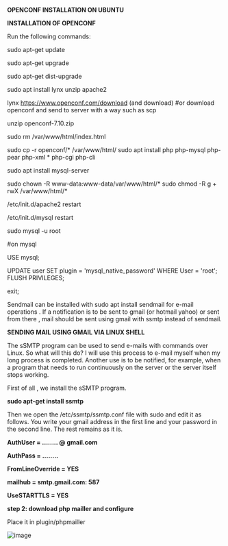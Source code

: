 **OPENCONF INSTALLATION ON UBUNTU**

**INSTALLATION OF OPENCONF**

Run the following commands:

sudo apt-get update

sudo apt-get upgrade

sudo apt-get dist-upgrade

sudo apt install lynx unzip apache2

lynx https://www.openconf.com/download (and download) #or download openconf and send to server with a way such as scp

unzip openconf-7.10.zip

sudo rm /var/www/html/index.html

sudo cp -r openconf/* /var/www/html/ 
sudo apt install php php-mysql php-pear php-xml * php-cgi php-cli

sudo apt install mysql-server

sudo chown -R www-data:www-data/var/www/html/* 
sudo chmod -R g + rwX /var/www/html/*

/etc/init.d/apache2 restart

/etc/init.d/mysql restart

sudo mysql -u root

#on mysql

USE mysql; 

UPDATE user SET plugin = 'mysql_native_password' WHERE User = 'root'; 
FLUSH PRIVILEGES; 

exit;

Sendmail can be installed with sudo apt install sendmail for e-mail operations . If a notification is to be sent to gmail (or hotmail yahoo) or sent from there , mail should be sent using gmail with ssmtp instead of sendmail.

**SENDING MAIL USING GMAIL VIA LINUX SHELL**

The sSMTP program can be used to send e-mails with commands over Linux. So what will this do? I will use this process to e-mail myself when my long process is completed. Another use is to be notified, for example, when a program that needs to run continuously on the server or the server itself stops working.

First of all , we install the sSMTP program.

**sudo apt-get install ssmtp**

Then we open the /etc/ssmtp/ssmtp.conf file with sudo and edit it as follows. You write your gmail address in the first line and your password in the second line. The rest remains as it is.

**AuthUser = ........ @ gmail.com**

**AuthPass = ........**

**FromLineOverride = YES**

**mailhub = smtp.gmail.com: 587**

**UseSTARTTLS = YES**

**step 2:
download php mailler and configure**

Place it in plugin/phpmailler

![image](https://github.com/Charansiddu/OpenConf-Installation-on-Ubuntu/blob/gh-pages/images/image.png)



